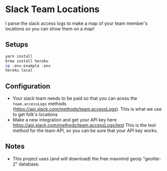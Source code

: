 # Slack Team Locations

I parse the slack access logs to make a map of your team member's locations so you can show them on a map!

## Setups
```bash
yarn install
brew install heroku
cp .env-example .env
heroku local
```

## Configuration
* Your slack team needs to be paid so that you can acess the `team.accessLogs` methods (https://api.slack.com/methods/team.accessLogs).  This is what we use to get folk's locations
* Make a new integration and get your API key here https://api.slack.com/methods/team.accessLogs/test This is the test method for the team API, so you can be sure that your API key works.

## Notes
* This project uses (and will download) the free maxmind geoip "geolite-2" database.